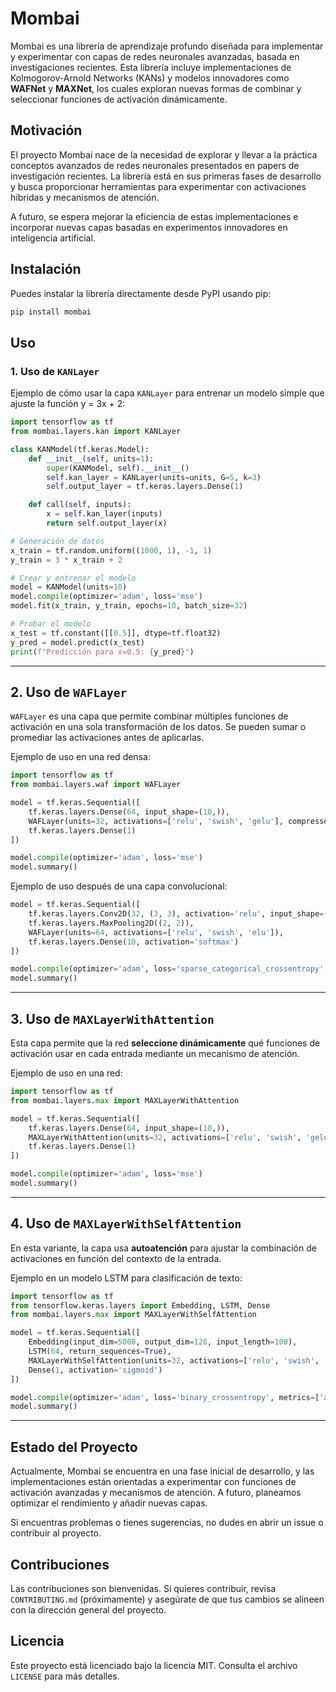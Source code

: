 # Mombai

Mombai es una librería de aprendizaje profundo diseñada para implementar y experimentar con capas de redes neuronales avanzadas, basada en investigaciones recientes. Esta librería incluye implementaciones de Kolmogorov-Arnold Networks (KANs) y modelos innovadores como **WAFNet** y **MAXNet**, los cuales exploran nuevas formas de combinar y seleccionar funciones de activación dinámicamente.

## Motivación

El proyecto Mombai nace de la necesidad de explorar y llevar a la práctica conceptos avanzados de redes neuronales presentados en papers de investigación recientes. La librería está en sus primeras fases de desarrollo y busca proporcionar herramientas para experimentar con activaciones híbridas y mecanismos de atención.

A futuro, se espera mejorar la eficiencia de estas implementaciones e incorporar nuevas capas basadas en experimentos innovadores en inteligencia artificial.

## Instalación

Puedes instalar la librería directamente desde PyPI usando pip:

```bash
pip install mombai
```

## Uso

### 1. Uso de `KANLayer`
Ejemplo de cómo usar la capa `KANLayer` para entrenar un modelo simple que ajuste la función y = 3x + 2:

```python
import tensorflow as tf
from mombai.layers.kan import KANLayer

class KANModel(tf.keras.Model):
    def __init__(self, units=1):
        super(KANModel, self).__init__()
        self.kan_layer = KANLayer(units=units, G=5, k=3)
        self.output_layer = tf.keras.layers.Dense(1)

    def call(self, inputs):
        x = self.kan_layer(inputs)
        return self.output_layer(x)

# Generación de datos
x_train = tf.random.uniform((1000, 1), -1, 1)
y_train = 3 * x_train + 2

# Crear y entrenar el modelo
model = KANModel(units=10)
model.compile(optimizer='adam', loss='mse')
model.fit(x_train, y_train, epochs=10, batch_size=32)

# Probar el modelo
x_test = tf.constant([[0.5]], dtype=tf.float32)
y_pred = model.predict(x_test)
print(f"Predicción para x=0.5: {y_pred}")
```

---

## 2. Uso de `WAFLayer`
`WAFLayer` es una capa que permite combinar múltiples funciones de activación en una sola transformación de los datos. Se pueden sumar o promediar las activaciones antes de aplicarlas.

Ejemplo de uso en una red densa:

```python
import tensorflow as tf
from mombai.layers.waf import WAFLayer

model = tf.keras.Sequential([
    tf.keras.layers.Dense(64, input_shape=(10,)),
    WAFLayer(units=32, activations=['relu', 'swish', 'gelu'], compressor="sum"),
    tf.keras.layers.Dense(1)
])

model.compile(optimizer='adam', loss='mse')
model.summary()
```

Ejemplo de uso después de una capa convolucional:

```python
model = tf.keras.Sequential([
    tf.keras.layers.Conv2D(32, (3, 3), activation='relu', input_shape=(28, 28, 1)),
    tf.keras.layers.MaxPooling2D((2, 2)),
    WAFLayer(units=64, activations=['relu', 'swish', 'elu']),
    tf.keras.layers.Dense(10, activation='softmax')
])

model.compile(optimizer='adam', loss='sparse_categorical_crossentropy', metrics=['accuracy'])
model.summary()
```

---

## 3. Uso de `MAXLayerWithAttention`
Esta capa permite que la red **seleccione dinámicamente** qué funciones de activación usar en cada entrada mediante un mecanismo de atención.

Ejemplo de uso en una red:

```python
import tensorflow as tf
from mombai.layers.max import MAXLayerWithAttention

model = tf.keras.Sequential([
    tf.keras.layers.Dense(64, input_shape=(10,)),
    MAXLayerWithAttention(units=32, activations=['relu', 'swish', 'gelu']),
    tf.keras.layers.Dense(1)
])

model.compile(optimizer='adam', loss='mse')
model.summary()
```

---

## 4. Uso de `MAXLayerWithSelfAttention`
En esta variante, la capa usa **autoatención** para ajustar la combinación de activaciones en función del contexto de la entrada.

Ejemplo en un modelo LSTM para clasificación de texto:

```python
import tensorflow as tf
from tensorflow.keras.layers import Embedding, LSTM, Dense
from mombai.layers.max import MAXLayerWithSelfAttention

model = tf.keras.Sequential([
    Embedding(input_dim=5000, output_dim=128, input_length=100),
    LSTM(64, return_sequences=True),
    MAXLayerWithSelfAttention(units=32, activations=['relu', 'swish', 'gelu']),
    Dense(1, activation='sigmoid')
])

model.compile(optimizer='adam', loss='binary_crossentropy', metrics=['accuracy'])
model.summary()
```

---

## Estado del Proyecto

Actualmente, Mombai se encuentra en una fase inicial de desarrollo, y las implementaciones están orientadas a experimentar con funciones de activación avanzadas y mecanismos de atención. A futuro, planeamos optimizar el rendimiento y añadir nuevas capas.

Si encuentras problemas o tienes sugerencias, no dudes en abrir un issue o contribuir al proyecto.

## Contribuciones

Las contribuciones son bienvenidas. Si quieres contribuir, revisa `CONTRIBUTING.md` (próximamente) y asegúrate de que tus cambios se alineen con la dirección general del proyecto.

## Licencia

Este proyecto está licenciado bajo la licencia MIT. Consulta el archivo `LICENSE` para más detalles.
